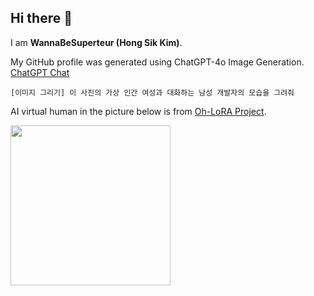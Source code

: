 ## Hi there 👋

I am **WannaBeSuperteur (Hong Sik Kim)**.

My GitHub profile was generated using ChatGPT-4o Image Generation. [ChatGPT Chat](https://chatgpt.com/share/680b237f-99ec-8010-9525-dc117e1497f2)

```
[이미지 그리기] 이 사진의 가상 인간 여성과 대화하는 남성 개발자의 모습을 그려줘
```

AI virtual human in the picture below is from [Oh-LoRA Project](https://github.com/WannaBeSuperteur/AI_Projects/tree/main/2025_04_08_OhLoRA).

<img src="https://github.com/user-attachments/assets/323ab7f0-4133-447a-9c6b-d76fe3e899e6" width="256" height="256">
